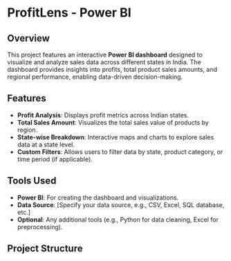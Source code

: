# ProfitLens - Power BI

## Overview
This project features an interactive **Power BI dashboard** designed to visualize and analyze sales data across different states in India. The dashboard provides insights into profits, total product sales amounts, and regional performance, enabling data-driven decision-making.

## Features
- **Profit Analysis**: Displays profit metrics across Indian states.
- **Total Sales Amount**: Visualizes the total sales value of products by region.
- **State-wise Breakdown**: Interactive maps and charts to explore sales data at a state level.
- **Custom Filters**: Allows users to filter data by state, product category, or time period (if applicable).

## Tools Used
- **Power BI**: For creating the dashboard and visualizations.
- **Data Source**: [Specify your data source, e.g., CSV, Excel, SQL database, etc.]
- **Optional**: Any additional tools (e.g., Python for data cleaning, Excel for preprocessing).

## Project Structure
